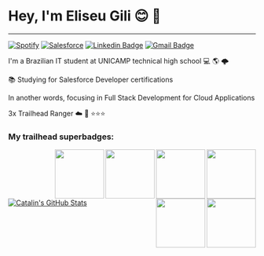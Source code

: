 # Hey, I'm Eliseu Gili :blush: :wave:

<hr />

[![Spotify](https://img.shields.io/badge/Spotify-1ED760?&style=for-the-badge&logo=spotify&logoColor=white
)](https://open.spotify.com/user/192o02esmgzfwnz4qohv01d4q)
[![Salesforce](https://img.shields.io/badge/Salesforce-00A1E0?style=for-the-badge&logo=Salesforce&logoColor=white)](https://trailblazer.me/id/eliseugili)
[![Linkedin Badge](https://img.shields.io/badge/-LinkedIn-blue?style=for-the-badge&logo=Linkedin&logoColor=white&link=https:https://www.linkedin.com/in/eliseu-pereira-gili-a5a6b1210/)](https://www.linkedin.com/in/eliseu-pereira-gili-a5a6b1210/)
[![Gmail Badge](https://img.shields.io/badge/-Gmail-c14438?style=for-the-badge&logo=Gmail&logoColor=white&link=mailto:e.gili.mfp@gmail.com)](mailto:gili.eliseup@gmail.com)


 I'm a Brazilian IT student at UNICAMP technical high school 💻 :earth_americas:
🌩️
<p>

  
  📚 Studying for Salesforce Developer certifications 
 
 In another words, focusing in Full Stack Development for Cloud Applications 
 
3x Trailhead Ranger :cloud: 🤠  :star::star::star:
 
  
 <h3>My trailhead superbadges:</h3>
   
<img src="https://user-images.githubusercontent.com/79612701/137359958-d3e21992-47fa-440a-8e09-fe6cbc330728.png" min-width="100px" max-width="100px" width="100px" align="right">
   
   <img src="https://user-images.githubusercontent.com/79612701/137360427-ce4e4573-40ff-4047-8c10-30de73fffa35.png" min-width="100px" max-width="100px" width="100px" align="right">
   
   <img src="https://user-images.githubusercontent.com/79612701/137360430-012fbec0-91a2-449d-a437-9059d14f0c15.png" min-width="100px" max-width="100px" width="100px" align="right">
   
   <img src="https://user-images.githubusercontent.com/79612701/137360435-090db963-e667-4334-b8d2-007e56edde3d.png" min-width="100px" max-width="100px" width="100px" align="right">
   
<img src="https://user-images.githubusercontent.com/79612701/137360444-0e93247c-772c-4ddb-b8bc-f534d32db614.png" min-width="100px" max-width="100px" width="100px" align="right">
 
   <img src="https://user-images.githubusercontent.com/79612701/137360441-83180658-56c1-4d47-a074-86beaa7d5777.png" min-width="100px" max-width="100px" width="100px" align="right">   


<a href="https://github.com/egili/egili">
  <img align="center" src="https://github-readme-stats.vercel.app/api?username=egili&show_icons=true&line_height=27&count_private=true&title_color=ffffff&text_color=c9cacc&icon_color=2bbc8a&bg_color=1d1f21" alt="Catalin's GitHub Stats" />
</a>

   
